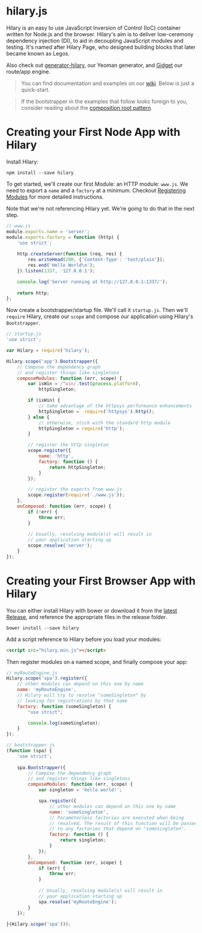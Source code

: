 hilary.js
========

Hilary is an easy to use JavaScript Inversion of Control (IoC) container written for Node.js and the browser.  Hilary's aim is to deliver low-ceremony dependency injection (DI), to aid in decoupling JavaScript modules and testing.  It's named after Hilary Page, who designed building blocks that later became known as Legos.

Also check out [generator-hilary](https://github.com/losandes/generator-hilary), our Yeoman generator, and [Gidget](https://github.com/Acatar/gidget) our route/app engine.

> You can find documentation and examples on our [wiki](https://github.com/Acatar/hilaryjs/wiki). Below is just a quick-start.

> If the bootstrapper in the examples that follow looks foreign to you, consider reading about the [composition root pattern](http://blog.ploeh.dk/2011/07/28/CompositionRoot/).

Creating your First Node App with Hilary
========
Install Hilary:

```
npm install --save hilary
```

To get started, we'll create our first Module: an HTTP module: ``www.js``. We need to export a ``name`` and a ``factory`` at a minimum. Checkout [Registering Modules](https://github.com/Acatar/hilaryjs/wiki/Registering-Modules) for more detailed instructions.

Note that we're not referencing Hilary yet. We're going to do that in the next step.

```JavaScript
// www.js
module.exports.name = 'server';
module.exports.factory = function (http) {
    'use strict';
    
    http.createServer(function (req, res) {
        res.writeHead(200, {'Content-Type': 'text/plain'});
        res.end('Hello World\n');
    }).listen(1337, '127.0.0.1');

    console.log('Server running at http://127.0.0.1:1337/');
    
    return http;
};
```

Now create a bootstrapper/startup file. We'll call it ``startup.js``. Then we'll ``require`` Hilary, create our ``scope`` and compose our application using Hilary's ``Bootstrapper``.

```JavaScript
// startup.js
'use strict';

var Hilary = require('hilary');

Hilary.scope('app').Bootstrapper({
    // Compose the dependency graph
    // and register things like singletons
    composeModules: function (err, scope) {
        var isWin = /^win/.test(process.platform),
            httpSingleton;

        if (isWin) {
            // take advantage of the httpsys performance enhancements
            httpSingleton =  require('httpsys').http();
        } else {
            // otherwise, stick with the standard http module
            httpSingleton = require('http');
        }

        // register the http singleton
        scope.register({
            name: 'http',
            factory: function () {
                return httpSingleton;
            }
        });

        // register the exports from www.js
        scope.register(require('./www.js'));
    },
    onComposed: function (err, scope) {
        if (!err) {
            throw err;
        }
        
        // Usually, resolving module(s) will result in
        // your application starting up
        scope.resolve('server');
    }
});
```

Creating your First Browser App with Hilary
========
You can either install Hilary with bower or download it from the [latest Release](https://github.com/Acatar/hilaryjs/releases), and reference the appropriate files in the release folder.

```Shell
bower install --save hilary
```

Add a script reference to Hilary before you load your modules:

```HTML
<script src="hilary.min.js"></script>
```

Then register modules on a named scope, and finally compose your app:

```JavaScript
// myRouteEngine.js
Hilary.scope('spa').register({
    // other modules can depend on this one by name
    name: 'myRouteEngine',
    // Hilary will try to resolve "someSingleton" by
    // looking for registrations by that name
    factory: function (someSingleton) {
        "use strict";

        console.log(someSingleton);
    }
});
```

```JavaScript
// bootstrapper.js
(function (spa) {
    'use strict';
    
    spa.Bootstrapper({
        // Compose the dependency graph
        // and register things like singletons
        composeModules: function (err, scope) {
            var singleton = 'hello world!';

            spa.register({
                // other modules can depend on this one by name
                name: 'someSingleton',
                // Parameterless factories are executed when being
                // resolved. The result of this function will be passed
                // to any factories that depend on "someSingleton".
                factory: function () {
                    return singleton;
                }
            });
        },
        onComposed: function (err, scope) {
            if (err) {
                throw err;
            }
        
            // Usually, resolving module(s) will result in
            // your application starting up
            spa.resolve('myRouteEngine');
        }
    });
    
}(Hilary.scope('spa')));
```
